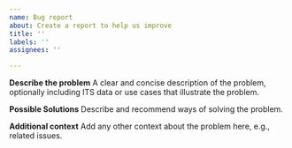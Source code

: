 ```yaml
---
name: Bug report
about: Create a report to help us improve
title: ''
labels: ''
assignees: ''

---
```


**Describe the problem**
A clear and concise description of the problem, optionally including ITS data or use cases that illustrate the problem.

**Possible Solutions**
Describe and recommend ways of solving the problem.

**Additional context**
Add any other context about the problem here, e.g., related issues.
